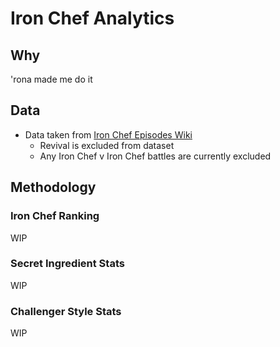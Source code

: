 # Iron Chef Analytics
## Why
'rona made me do it

## Data 
* Data taken from [Iron Chef Episodes Wiki](https://en.wikipedia.org/wiki/List_of_Iron_Chef_episodes)
  * Revival is excluded from dataset
  * Any Iron Chef v Iron Chef battles are currently excluded


## Methodology
### Iron Chef Ranking
WIP

### Secret Ingredient Stats
WIP

### Challenger Style Stats
WIP
